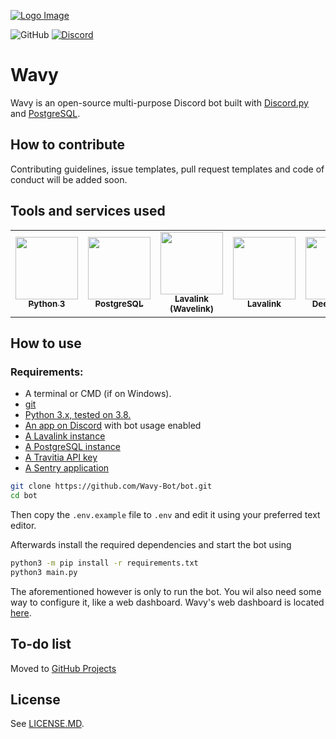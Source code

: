 [![Logo Image](https://cdn.wavybot.com/wavy_logo.png)](https://wavybot.com)

![GitHub](https://img.shields.io/github/license/Wavy-Bot/bot?color=%23ED4245&logo=apache&logoColor=white&style=for-the-badge)
[![Discord](https://img.shields.io/discord/710436465938530307?color=%235865F2&label=Discord&logo=discord&logoColor=white&style=for-the-badge)](https://discord.wavybot.com)


# Wavy

Wavy is an open-source multi-purpose Discord bot built with [Discord.py](https://discordpy.readthedocs.io/en/latest/) and [PostgreSQL](https://www.postgresql.org/).

## How to contribute

Contributing guidelines, issue templates, pull request templates and code of conduct will be added soon.

## Tools and services used

<table>
  <tr>
    <td align="center"><a href="https://www.python.org/"><img src="https://upload.wikimedia.org/wikipedia/commons/thumb/c/c3/Python-logo-notext.svg/768px-Python-logo-notext.svg.png" width="100px;" alt=""/><br /><sub><b>Python 3</b></sub></a><br /></td>
    <td align="center"><a href="https://www.postgresql.org/"><img src="https://upload.wikimedia.org/wikipedia/commons/thumb/2/29/Postgresql_elephant.svg/1200px-Postgresql_elephant.svg.png" width="100px;" alt=""/><br /><sub><b>PostgreSQL</b></sub></a><br /></td>
    <td align="center"><a href="https://github.com/freyacodes/Lavalink"><img src="https://serux.pro/9e83af1581.png" width="100px;" alt=""/><br /><sub><b>Lavalink (Wavelink)</b></sub></a><br /></td>
    <td align="center"><a href="https://www.jetbrains.com/pycharm/"><img src="https://i2.wp.com/clay-atlas.com/wp-content/uploads/2019/10/PyCharm_Logo.svg_.png?resize=1024%2C1024&ssl=1" width="100px;" alt=""/><br /><sub><b>Lavalink</b></sub></a><br /></td>
    <td align="center"><a href="https://deepsource.io/"><img src="https://static.crozdesk.com/web_app_library/providers/logos/000/011/711/original/deepsource-1608196869-logo.png?1608196869" width="100px;" alt=""/><br /><sub><b>Deepsource</b></sub></a><br /></td>
    <td align="center"><a href="https://some-random-api.ml/"><img src="https://i.ibb.co/Gnc2djX/logo.png" width="100px;" alt=""/><br /><sub><b>Some Random API</b></sub></a><br /></td>
  </tr>
</table>

## How to use
### Requirements:
- A terminal or CMD (if on Windows).
- [git](https://git-scm.com/downloads)
- [Python 3.x, tested on 3.8.](https://www.python.org/downloads/)
- [An app on Discord](https://discord.com/developers/applications) with bot usage enabled
- [A Lavalink instance](https://github.com/freyacodes/Lavalink)
- [A PostgreSQL instance](https://www.postgresql.org/)
- [A Travitia API key](https://discord.com/invite/C98nsXt)
- [A Sentry application](https://sentry.io)

```bash
git clone https://github.com/Wavy-Bot/bot.git
cd bot
```
Then copy the `.env.example` file to `.env` and edit it using your preferred text editor.

Afterwards install the required dependencies and start the bot using
```bash
python3 -m pip install -r requirements.txt
python3 main.py
```

The aforementioned however is only to run the bot. You wil also need some way to configure it, like a web dashboard. Wavy's web dashboard is located [here](https://github.com/Wavy-Bot/website/).

## To-do list
Moved to [GitHub Projects](https://github.com/Wavy-Bot/bot/projects/1)

## License

See [LICENSE.MD](https://github.com/Wavy-Bot/bot/blob/main/LICENSE.md).